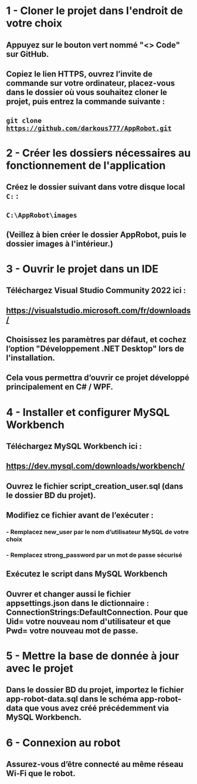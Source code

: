 # 1 - Cloner le projet dans l'endroit de votre choix

## Appuyez sur le bouton vert nommé "<> Code" sur GitHub.

## Copiez le lien HTTPS, ouvrez l’invite de commande sur votre ordinateur, placez-vous dans le dossier où vous souhaitez cloner le projet, puis entrez la commande suivante :

## <code>git clone https://github.com/darkous777/AppRobot.git</code>


# 2 - Créer les dossiers nécessaires au fonctionnement de l'application

## Créez le dossier suivant dans votre disque local <code>C:</code> :

## <code>C:\AppRobot\images</code>

## (Veillez à bien créer le dossier AppRobot, puis le dossier images à l'intérieur.)


# 3 - Ouvrir le projet dans un IDE

## Téléchargez Visual Studio Community 2022 ici :

## https://visualstudio.microsoft.com/fr/downloads/

## Choisissez les paramètres par défaut, et cochez l’option "Développement .NET Desktop" lors de l'installation.

## Cela vous permettra d’ouvrir ce projet développé principalement en C# / WPF.


# 4 - Installer et configurer MySQL Workbench

## Téléchargez MySQL Workbench ici :

## https://dev.mysql.com/downloads/workbench/

## Ouvrez le fichier script_creation_user.sql (dans le dossier BD du projet).

## Modifiez ce fichier avant de l’exécuter :

### - Remplacez new_user par le nom d’utilisateur MySQL de votre choix

### - Remplacez strong_password par un mot de passe sécurisé

## Exécutez le script dans MySQL Workbench

## Ouvrer et changer aussi le fichier appsettings.json dans le dictionnaire : ConnectionStrings:DefaultConnection. Pour que Uid= votre nouveau nom d'utilisateur et que Pwd= votre nouveau mot de passe.

# 5 - Mettre la base de donnée à jour avec le projet

## Dans le dossier BD du projet, importez le fichier app-robot-data.sql dans le schéma app-robot-data que vous avez créé précédemment via MySQL Workbench.

# 6 - Connexion au robot

## Assurez-vous d’être connecté au même réseau Wi-Fi que le robot.

